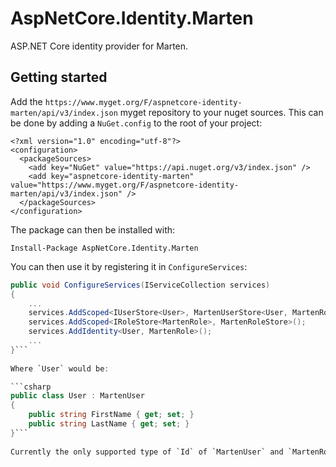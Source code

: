 # AspNetCore.Identity.Marten
ASP.NET Core identity provider for Marten.

## Getting started
Add the `https://www.myget.org/F/aspnetcore-identity-marten/api/v3/index.json` myget repository to your nuget sources. This can be done by adding a `NuGet.config` to the root of your project:

    <?xml version="1.0" encoding="utf-8"?>
    <configuration>
      <packageSources>
        <add key="NuGet" value="https://api.nuget.org/v3/index.json" />
        <add key="aspnetcore-identity-marten" value="https://www.myget.org/F/aspnetcore-identity-marten/api/v3/index.json" />
      </packageSources>
    </configuration>
    
The package can then be installed with:

    Install-Package AspNetCore.Identity.Marten
    
You can then use it by registering it in `ConfigureServices`:

```csharp    
public void ConfigureServices(IServiceCollection services)
{
    ...
    services.AddScoped<IUserStore<User>, MartenUserStore<User, MartenRole>>();
    services.AddScoped<IRoleStore<MartenRole>, MartenRoleStore>();
    services.AddIdentity<User, MartenRole>();
    ...
}```
    
Where `User` would be:

```csharp
public class User : MartenUser
{
    public string FirstName { get; set; }
    public string LastName { get; set; }
}```
     
Currently the only supported type of `Id` of `MartenUser` and `MartenRole` is `Guid`.